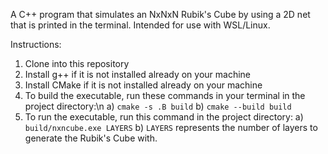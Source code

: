 A C++ program that simulates an NxNxN Rubik's Cube by using a 2D net that is printed in the terminal.
Intended for use with WSL/Linux.

Instructions:
  1) Clone into this repository
  2) Install g++ if it is not installed already on your machine
  3) Install CMake if it is not installed already on your machine
  4) To build the executable, run these commands in your terminal in the project directory:\n
    a) `cmake -s .B build`
    b) `cmake --build build`
  4) To run the executable, run this command in the project directory:
    a) `build/nxncube.exe LAYERS`
    b) `LAYERS` represents the number of layers to generate the Rubik's Cube with.